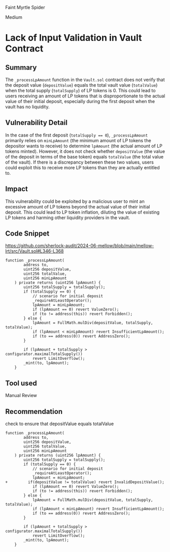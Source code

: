 Faint Myrtle Spider

Medium

# Lack of Input Validation in Vault Contract

## Summary
The `_processLpAmount` function in the `Vault.sol` contract does not verify that the deposit value (`depositValue`) equals the total vault value (`totalValue`) when the total supply (`totalSupply`) of LP tokens is 0. This could lead to users receiving an amount of LP tokens that is disproportionate to the actual value of their initial deposit, especially during the first deposit when the vault has no liquidity.

## Vulnerability Detail
In the case of the first deposit (`totalSupply == 0`), `_processLpAmount` primarily relies on `minLpAmount` (the minimum amount of LP tokens the depositor wants to receive) to determine `lpAmount` (the actual amount of LP tokens minted). However, it does not check whether `depositValue` (the value of the deposit in terms of the base token) equals `totalValue` (the total value of the vault). If there is a discrepancy between these two values, users could exploit this to receive more LP tokens than they are actually entitled to.

## Impact
This vulnerability could be exploited by a malicious user to mint an excessive amount of LP tokens beyond the actual value of their initial deposit. This could lead to LP token inflation, diluting the value of existing LP tokens and harming other liquidity providers in the vault.

## Code Snippet
https://github.com/sherlock-audit/2024-06-mellow/blob/main/mellow-lrt/src/Vault.sol#L346-L368

```solidity
function _processLpAmount(
        address to,
        uint256 depositValue,
        uint256 totalValue,
        uint256 minLpAmount
    ) private returns (uint256 lpAmount) {
        uint256 totalSupply = totalSupply();
        if (totalSupply == 0) {
            // scenario for initial deposit
            _requireAtLeastOperator();
            lpAmount = minLpAmount;
            if (lpAmount == 0) revert ValueZero();
            if (to != address(this)) revert Forbidden();
        } else {
            lpAmount = FullMath.mulDiv(depositValue, totalSupply, totalValue);
            if (lpAmount < minLpAmount) revert InsufficientLpAmount();
            if (to == address(0)) revert AddressZero();
        }

        if (lpAmount + totalSupply > configurator.maximalTotalSupply())
            revert LimitOverflow();
        _mint(to, lpAmount);
    }
```

## Tool used

Manual Review

## Recommendation
check to ensure that depositValue equals totalValue

```solidity
function _processLpAmount(
        address to,
        uint256 depositValue,
        uint256 totalValue,
        uint256 minLpAmount
    ) private returns (uint256 lpAmount) {
        uint256 totalSupply = totalSupply();
        if (totalSupply == 0) {
            // scenario for initial deposit
            _requireAtLeastOperator();
            lpAmount = minLpAmount;
+         if(depositValue != totalValue) revert InvalidDepositValue();
            if (lpAmount == 0) revert ValueZero();
            if (to != address(this)) revert Forbidden();
        } else {
            lpAmount = FullMath.mulDiv(depositValue, totalSupply, totalValue);
            if (lpAmount < minLpAmount) revert InsufficientLpAmount();
            if (to == address(0)) revert AddressZero();
        }

        if (lpAmount + totalSupply > configurator.maximalTotalSupply())
            revert LimitOverflow();
        _mint(to, lpAmount);
    }
```